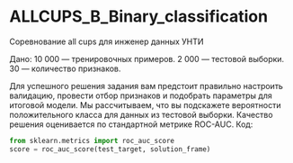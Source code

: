 # ALLCUPS_B_Binary_classification
Соревнование all cups для инженер данных УНТИ

Дано:
10 000 — тренировочных примеров.
2 000 — тестовой выборки.
30 — количество признаков.

Для успешного решения задания вам предстоит правильно настроить валидацию, провести отбор признаков и подобрать параметры для итоговой модели.
Мы рассчитываем, что вы подскажете вероятности положительного класса для данных из тестовой выборки.
Качество решения оценивается по стандартной метрике ROC-AUC. Код:
``` python
from sklearn.metrics import roc_auc_score
score = roc_auc_score(test_target, solution_frame)
```
